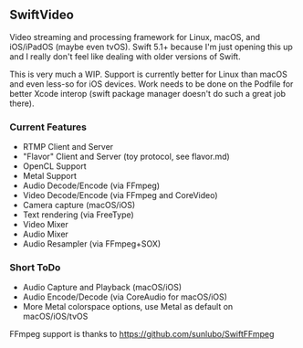 ## SwiftVideo

Video streaming and processing framework for Linux, macOS, and iOS/iPadOS (maybe even tvOS).  Swift 5.1+ because I'm just opening this up and I really don't feel like dealing with older versions of Swift.

This is very much a WIP.  Support is currently better for Linux than macOS and even less-so for iOS devices.  Work needs to be done on the Podfile for better Xcode interop (swift package manager doesn't do such a great job there).

### Current Features

- RTMP Client and Server
- "Flavor" Client and Server (toy protocol, see flavor.md)
- OpenCL Support
- Metal Support
- Audio Decode/Encode (via FFmpeg)
- Video Decode/Encode (via FFmpeg and CoreVideo)
- Camera capture (macOS/iOS)
- Text rendering (via FreeType)
- Video Mixer
- Audio Mixer
- Audio Resampler (via FFmpeg+SOX)


### Short ToDo

- Audio Capture and Playback (macOS/iOS)
- Audio Encode/Decode (via CoreAudio for macOS/iOS)
- More Metal colorspace options, use Metal as default on macOS/iOS/tvOS


FFmpeg support is thanks to https://github.com/sunlubo/SwiftFFmpeg